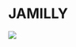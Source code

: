 # JAMILLY

![](https://media2.giphy.com/media/v1.Y2lkPTc5MGI3NjExZHAzYXR6cXd0a2xuejkwYml4dWpkZG1teTc4cDdxeW1neWVqZjU5MSZlcD12MV9pbnRlcm5hbF9naWZfYnlfaWQmY3Q9Zw/KEh5kliRTSVJm/giphy.webp)
